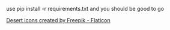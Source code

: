 use pip install -r requirements.txt and you should be good to go


<a href="https://www.flaticon.com/free-icons/desert" title="desert icons">Desert icons created by Freepik - Flaticon</a>